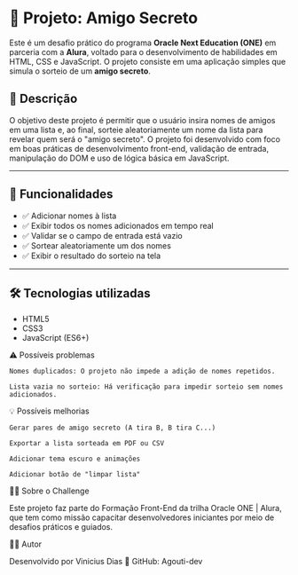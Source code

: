 # 🎁 Projeto: Amigo Secreto

Este é um desafio prático do programa **Oracle Next Education (ONE)** em parceria com a **Alura**, voltado para o desenvolvimento de habilidades em HTML, CSS e JavaScript. O projeto consiste em uma aplicação simples que simula o sorteio de um **amigo secreto**.

## 📌 Descrição

O objetivo deste projeto é permitir que o usuário insira nomes de amigos em uma lista e, ao final, sorteie aleatoriamente um nome da lista para revelar quem será o "amigo secreto". O projeto foi desenvolvido com foco em boas práticas de desenvolvimento front-end, validação de entrada, manipulação do DOM e uso de lógica básica em JavaScript.

---

## 🚀 Funcionalidades

- ✅ Adicionar nomes à lista
- ✅ Exibir todos os nomes adicionados em tempo real
- ✅ Validar se o campo de entrada está vazio
- ✅ Sortear aleatoriamente um dos nomes
- ✅ Exibir o resultado do sorteio na tela

---

## 🛠️ Tecnologias utilizadas

- HTML5  
- CSS3  
- JavaScript (ES6+)



⚠️ Possíveis problemas

    Nomes duplicados: O projeto não impede a adição de nomes repetidos.

    Lista vazia no sorteio: Há verificação para impedir sorteio sem nomes adicionados.

💡 Possíveis melhorias

    Gerar pares de amigo secreto (A tira B, B tira C...)

    Exportar a lista sorteada em PDF ou CSV

    Adicionar tema escuro e animações

    Adicionar botão de "limpar lista"

👨‍🏫 Sobre o Challenge

Este projeto faz parte do Formação Front-End da trilha Oracle ONE | Alura, que tem como missão capacitar desenvolvedores iniciantes por meio de desafios práticos e guiados.


🧑‍💻 Autor

Desenvolvido por Vinicius Dias
🔗 GitHub: Agouti-dev
